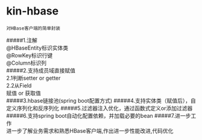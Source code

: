 # kin-hbase  
    对HBase客户端的简单封装
#####1.注解  
    @HBaseEntity标识实体类  
    @RowKey标识行键  
    @Column标识列  
#####2.支持成员域直接赋值  
    2.1判断setter or getter  
    2.2从Field  
        赋值 or 获取值  
#####3.hbase链接池(spring boot配置方式)
#####4.支持实体类（赋值后），自定义序列化和反序列化
#####5.过滤器注入优化，通过函数式定义or添加过滤器
#####6.支持spring boot自动化配置依赖，并加载必要的bean
#####7.进一步工作  
    进一步了解业务需求和熟悉HBase客户端,作出进一步性能改进,代码优化